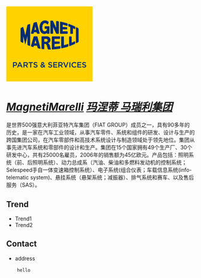 # [![MagnetiMarelli](./assets/img/MagnetiMarelli.svg "Home-products") ](https://www.magnetimarelli-parts-and-services.com/products/spare-parts.html)

# ***[MagnetiMarelli](https://en.wikipedia.org/wiki/Magneti_Marelli "wikipedia")  [玛涅蒂 马瑞利集团](https://baike.baidu.com/item/%E9%A9%AC%E7%91%9E%E5%88%A9%E9%9B%86%E5%9B%A2/9822296 "百度百科")***

是世界500强意大利菲亚特汽车集团（FIAT GROUP）成员之一，具有90多年的历史，是一家在汽车工业领域，从事汽车零件、系统和组件的研发、设计与生产的跨国集团公司，在汽车零部件和高技术系统设计与制造领域处于领先地位。集团从事先进汽车系统和零部件的设计和生产。集团在15个国家拥有49个生产厂、30个研发中心，共有25000名雇员，2006年的销售额为45亿欧元。产品包括：照明系统（前、后照明系统）、动力总成系（汽油、柴油和多燃料发动机的控制系统；Selespeed手自一体变速箱控制系统）、电子系统(组合仪表；车载信息系统(info-telematic system)、悬挂系统（悬架系统；减振器）、排气系统和赛车、以及售后服务（SAS）。

## Trend
- Trend1
- Trend2

## Contact
- address
```
    hello
```